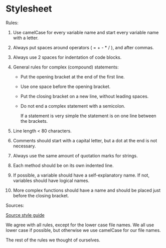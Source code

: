 # Stylesheet

Rules:

1. Use camelCase for every variable name and start every variable name with a letter.
2. Always put spaces around operators ( = + - * / ), and after commas.
3. Always use 2 spaces for indentation of code blocks.
4. General rules for complex (compound) statements:

   * Put the opening bracket at the end of the first line.
   * Use one space before the opening bracket.
   * Put the closing bracket on a new line, without leading spaces.
   * Do not end a complex statement with a semicolon.

     If a statement is very simple the statement is on one line between the brackets.

5. Line length < 80 characters.
6. Comments should start with a capital letter, but a dot at the end is not necessary.
7. Always use the same amount of quotation marks for strings.
8. Each method should be on its own indented line.
9. If possible, a variable should have a self-explanatory name. If not, variables should have logical names.
10. More complex functions should have a name and should be placed just before the closing bracket.

Sources:

[Source style guide](https://www.w3schools.com/js/js_conventions.asp)

We agree with all rules, except for the lower case file names. We all use lower case if possible, but otherwise we use camelCase for our file names.

The rest of the rules we thought of ourselves.

